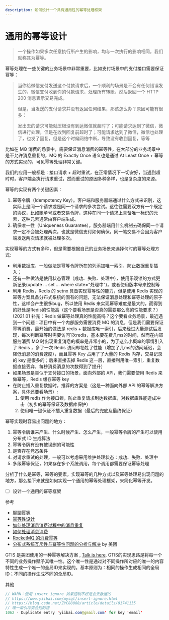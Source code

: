 ```yaml
---
description: 如何设计一个具有通用性的幂等处理框架
---
```


# 通用的幂等设计

> 一个操作如果多次任意执行所产生的影响，均与一次执行的影响相同，我们就称其为幂等。

幂等处理在一些关键的业务场景中非常重要，比如支付场景中的支付接口需要保证幂等：

> 当你给微信支付发送这个付款请求后，一个顺利的场景是不会有任何错误发生的，微信支付收到你的付款请求，处理所有转账，然后返回一个 HTTP 200 消息表示交易完成。
>
> 但是，当发送的支付请求并没有返回任何结果，那该怎么办？原因可能有很多：
>
> 发出去的请求可能就压根没有到达微信就超时了；可能请求达到了微信，微信进行处理，但是在收到回复前超时了；可能请求达到了微信，微信也处理了，也发了回复，但是这个时候网络中断，导致没有收到回复，等等

比如在 MQ 消费的场景中，需要保证消息消费的幂等性，在大部分的业务场景中是不允许消息重复的，MQ 的 Exactly Once 语义也是通过 At Least Once + 幂等 的方式实现的，可见幂等处理非常关键。

我们的应用一般都是：接口请求 + 超时重试，在正常情况下一切安好，当遇到超时时，客户端会执行请求重试，然而重试的原因多种多样，也是复杂度的来源。

幂等的实现有两个关键因素：

1. 幂等令牌（Idempotency Key）。客户端和服务器端通过什么方式来识别，这实际上是同一个请求或是同一个请求的多次尝试。这往往需要双方有一个既定的协议，比如账单号或者交易令牌，这种在同一个请求上具备唯一标识的元素，这种元素通常由客户端生成。
2. 确保唯一性（Uniqueness Guarantee）。服务器端用什么机制去确保同一个请求一定不会被处理两次，也就是微信支付如何确保，同一笔交易不会因为客户端发送两次请求就被处理多次。

实现幂等的方式有多种，但是需要根据自己的业务场景来选择何时的幂等处理方式:

* 利用数据库，一般做法是幂等令牌所在的列添加唯一索引，防止数据重复插入；
* 还有一种做法是使用状态管理（成功、失败、处理中），使用乐观锁的方式更新记录\(update ... set ... where state="处理中"\)，或者使用版本号来控制等
* 利用 Redis，Redis 的 setnx 具备实现幂等性的能力，但是使用 Redis 实现的幂等方案具备分布式系统的固有的问题，无法保证消息处理和幂等处理的原子性，这样会产生很多bug，所以使用 Redis 来实现幂等难度是最大的，而得到的好处是Redis的性能高（这个要看场景是否真的需要那么高的性能要求？）\(2021.01 补充：Redis 做幂等处理真的性能高吗？这个要看业务场景，最近遇到一个问题：项目中有一个内部服务需要消费 MQ 的消息，但是我们需要保证幂等消费，最开始的做法是 redis + 数据库唯一索引，后来经过大量测试后发现，每次判断幂等时需要访问1次redis，基本要花费几ms的时间，然而在内部服务消费 MQ 时出现重复消息的概率是非常小的，为了这么小概率的事情引入了 Redis ，多了一次 Redis 访问却牺牲了性能（增加了几ms的访问延迟，会降低消息的消费速度），而且幂等 Key 占用了了大量的 Redis 内存，交易记录的 key 是很多的；后来直接去掉 Redis 这一层，直接利用唯一索引，重复数据直接丢弃，每秒消费消息的次数得到了提升）
* 如果场景是类似于支付接口的场景，面向外部的 API，我们需要使用 Redis 来做幂等，Redis 缓存幂等 key
* 在防止插入重复数据时，推荐的方案是（这是一种面向外部 API 的幂等解决方案，具体还要看场景）:
  1. 使用 redis 作为接口锁，防止重复请求到达数据库，对数据库性能造成冲击（初步的幂等保证及数据库保护）
  2. 使用唯一键保证不插入重复数据（最后的兜底及最终保证）

幂等实现时容易出问题的地方：

1. 幂等令牌谁来产生、什么时候产生、怎么产生，一般幂等令牌的产生可以使用分布式 ID 生成算法
2. 幂等令牌有没有被误删的可能性
3. 是否存在竞态条件
4. 对请求重试的处理，一般可以考虑采用维护处理状态：成功、失败、处理中
5. 多级幂等保证，如果存在多个系统调用，每个调用都需要保证幂等处理

分析了什么是幂等，幂等的要素，实现幂等的几种方式以及幂等处理易出现问题的地方，那么接下来就是如何实现一个通用的幂等处理框架，来简化幂等开发。

* [ ] 设计一个通用的幂等框架

参考

* [聊聊幂等](https://time.geekbang.org/column/article/896)
* [幂等性设计](https://time.geekbang.org/column/article/4050)
* [如何处理消息消费过程中的消息重复](https://time.geekbang.org/column/article/111552)
* [如何处理消息消费](https://time.geekbang.org/column/article/158277)
* [RocketMQ 的消费幂等](https://mp.weixin.qq.com/s/hM8T3Z2i3dS9Ecxrs8t2Aw)
* [分布式系统互斥性与幂等性问题的分析与解决](https://tech.meituan.com/2016/09/29/distributed-system-mutually-exclusive-idempotence-cerberus-gtis.html) by 美团

GTIS 是美团使用的一种幂等解决方案 , [Talk is here](https://www.itdks.com/dakalive/detail/794). GTIS的实现思路是将每一个不同的业务操作赋予其唯一性。这个唯一性是通过对不同操作所对应的唯一的内容特性生成一个唯一的全局ID来实现的。基本原则为：相同的操作生成相同的全局ID；不同的操作生成不同的全局ID。

其他

```java
// WARN：使用 insert ignore 如果控制不好是会丢数据的
// https://www.yiibai.com/mysql/insert-ignore.html
// https://blog.csdn.net/ZYC88888/article/details/81741135
// 唯一索引冲突会抱的错
1062 - Duplicate entry 'yiibai.com@gmail.com' for key 'email' 
```

